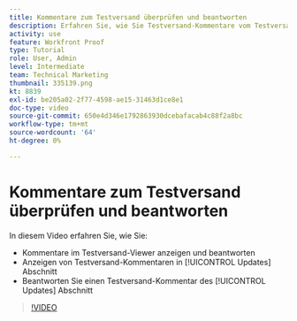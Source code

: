 ```yaml
---
title: Kommentare zum Testversand überprüfen und beantworten
description: Erfahren Sie, wie Sie Testversand-Kommentare vom Testversand-Viewer und vom [!UICONTROL Updates] Abschnitt [!DNL  Workfront].
activity: use
feature: Workfront Proof
type: Tutorial
role: User, Admin
level: Intermediate
team: Technical Marketing
thumbnail: 335139.png
kt: 8839
exl-id: be205a02-2f77-4598-ae15-31463d1ce8e1
doc-type: video
source-git-commit: 650e4d346e1792863930dcebafacab4c88f2a8bc
workflow-type: tm+mt
source-wordcount: '64'
ht-degree: 0%

---
```


# Kommentare zum Testversand überprüfen und beantworten

In diesem Video erfahren Sie, wie Sie:

* Kommentare im Testversand-Viewer anzeigen und beantworten
* Anzeigen von Testversand-Kommentaren in [!UICONTROL Updates] Abschnitt
* Beantworten Sie einen Testversand-Kommentar des [!UICONTROL Updates] Abschnitt

>[!VIDEO](https://video.tv.adobe.com/v/335139/?quality=12&learn=on)
